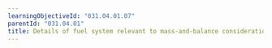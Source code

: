 ```yaml
---
learningObjectiveId: "031.04.01.07"
parentId: "031.04.01"
title: Details of fuel system relevant to mass-and-balance considerations
---
```


